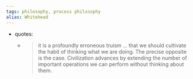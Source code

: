 ```yaml
---
tags: philosophy, process philosophy
alias: Whitehead
---
```


- quotes:
	- > it is a profoundly erroneous truism … that we should cultivate the habit of thinking what we are doing. The precise opposite is the case. Civilization advances by extending the number of important operations we can perform without thinking about them.